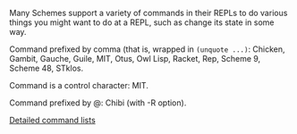 Many Schemes support a variety of commands in their REPLs to do various things
you might want to do at a REPL, such as change its state in some way.

Command prefixed by comma (that is, wrapped in `(unquote ...)`: Chicken, Gambit, Gauche, Guile, MIT, Otus, Owl Lisp,
Racket, Rep, Scheme 9, Scheme 48, STklos.

Command is a control character: MIT.

Command prefixed by @: Chibi (with -R option).

[Detailed command lists](https://github.com/schemedoc/usage/tree/master/comma-commands)
